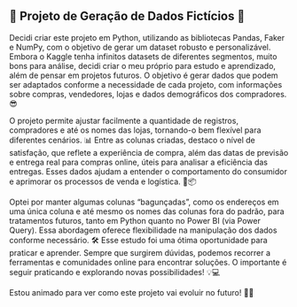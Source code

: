 ## 🚀 Projeto de Geração de Dados Fictícios 🚀

Decidi criar este projeto em Python, utilizando as bibliotecas Pandas, Faker e NumPy, com o objetivo de gerar um dataset robusto e personalizável. Embora o Kaggle tenha infinitos datasets de diferentes segmentos, muito bons para análise, decidi criar o meu próprio para estudo e aprendizado, além de pensar em projetos futuros. O objetivo é gerar dados que podem ser adaptados conforme a necessidade de cada projeto, com informações sobre compras, vendedores, lojas e dados demográficos dos compradores. 😎

O projeto permite ajustar facilmente a quantidade de registros, compradores e até os nomes das lojas, tornando-o bem flexível para diferentes cenários. 📊
Entre as colunas criadas, destaco o nível de satisfação, que reflete a experiência de compra, além das datas de previsão e entrega real para compras online, úteis para analisar a eficiência das entregas. Esses dados ajudam a entender o comportamento do consumidor e aprimorar os processos de venda e logística. 🚚📦

Optei por manter algumas colunas “bagunçadas”, como os endereços em uma única coluna e até mesmo os nomes das colunas fora do padrão, para tratamentos futuros, tanto em Python quanto no Power BI (via Power Query). Essa abordagem oferece flexibilidade na manipulação dos dados conforme necessário. 🛠️
Esse estudo foi uma ótima oportunidade para praticar e aprender. Sempre que surgirem dúvidas, podemos recorrer a ferramentas e comunidades online para encontrar soluções. O importante é seguir praticando e explorando novas possibilidades! 💡💻

Estou animado para ver como este projeto vai evoluir no futuro! 🔮✨
